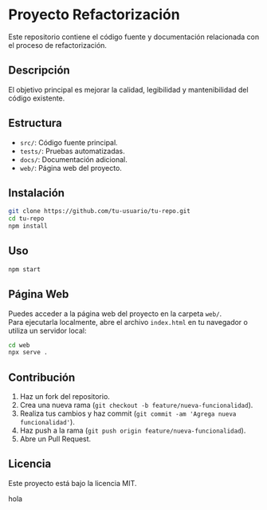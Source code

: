 # Proyecto Refactorización

Este repositorio contiene el código fuente y documentación relacionada con el proceso de refactorización.

## Descripción

El objetivo principal es mejorar la calidad, legibilidad y mantenibilidad del código existente.

## Estructura

- `src/`: Código fuente principal.
- `tests/`: Pruebas automatizadas.
- `docs/`: Documentación adicional.
- `web/`: Página web del proyecto.

## Instalación

```bash
git clone https://github.com/tu-usuario/tu-repo.git
cd tu-repo
npm install
```

## Uso

```bash
npm start
```

## Página Web

Puedes acceder a la página web del proyecto en la carpeta `web/`.  
Para ejecutarla localmente, abre el archivo `index.html` en tu navegador o utiliza un servidor local:

```bash
cd web
npx serve .
```

## Contribución

1. Haz un fork del repositorio.
2. Crea una nueva rama (`git checkout -b feature/nueva-funcionalidad`).
3. Realiza tus cambios y haz commit (`git commit -am 'Agrega nueva funcionalidad'`).
4. Haz push a la rama (`git push origin feature/nueva-funcionalidad`).
5. Abre un Pull Request.

## Licencia

Este proyecto está bajo la licencia MIT.

hola